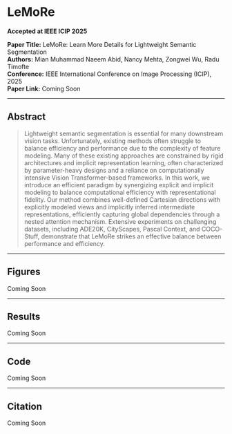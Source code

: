 # LeMoRe

**Accepted at IEEE ICIP 2025**

**Paper Title:** LeMoRe: Learn More Details for Lightweight Semantic Segmentation  
**Authors:** Mian Muhammad Naeem Abid, Nancy Mehta, Zongwei Wu, Radu Timofte  
**Conference:** IEEE International Conference on Image Processing (ICIP), 2025  
**Paper Link:** Coming Soon

---

## Abstract

> Lightweight semantic segmentation is essential for many downstream vision tasks. Unfortunately, existing methods often struggle to balance efficiency and performance due to the complexity of feature modeling. Many of these existing approaches are constrained by rigid architectures and implicit representation learning, often characterized by parameter-heavy designs and a reliance on computationally intensive Vision Transformer-based frameworks. In this work, we introduce an efficient paradigm by synergizing explicit and implicit modeling to balance computational efficiency with representational fidelity. Our method combines well-defined Cartesian directions with explicitly modeled views and implicitly inferred intermediate representations, efficiently capturing global dependencies through a  nested attention mechanism. Extensive experiments on challenging datasets, including ADE20K, CityScapes, Pascal Context, and COCO-Stuff, demonstrate that LeMoRe strikes an effective balance between performance and efficiency.

---

## Figures

Coming Soon

---

## Results

Coming Soon

---

## Code

Coming Soon

---

## Citation

Coming Soon

